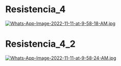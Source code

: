 # Resistencia_4
[![Whats-App-Image-2022-11-11-at-9-58-18-AM.jpg](https://i.postimg.cc/4dqKS6JD/Whats-App-Image-2022-11-11-at-9-58-18-AM.jpg)](https://postimg.cc/62V57G4c)
# Resistencia_4_2
[![Whats-App-Image-2022-11-11-at-9-58-24-AM.jpg](https://i.postimg.cc/d3RqjrDm/Whats-App-Image-2022-11-11-at-9-58-24-AM.jpg)](https://postimg.cc/rRmX8d1K)
